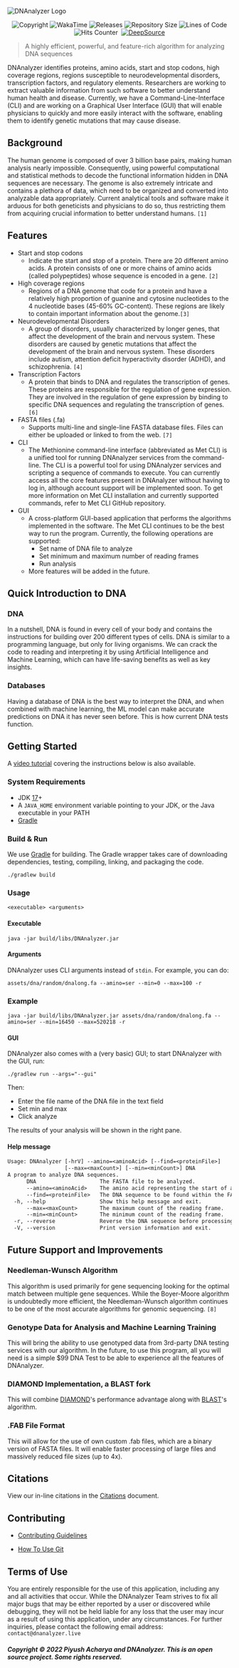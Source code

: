 ![DNAnalyzer Logo](https://user-images.githubusercontent.com/96280466/186224441-46dd2029-b9dc-4b3d-aad8-bfd1e1e62f2e.png)

<p align=center><img src="https://img.shields.io/badge/copyright-2022-blue" alt="Copyright"> <img src="https://wakatime.com/badge/github/Verisimilitude11/DNAnalyzer.svg" alt="WakaTime"> <img src="https://img.shields.io/github/v/release/VERISIMILITUDE11/DNAnalyzer" alt="Releases"> <img src="https://img.shields.io/github/repo-size/Verisimilitude11/DNAnalyzer" alt="Repository Size"> <img src="https://img.shields.io/tokei/lines/github/verisimilitude11/DNAnalyzer" alt="Lines of Code"> <img src="https://hits.dwyl.com/verisimilitude11/DNAnalyzer.svg?style=flat" alt="Hits Counter">  <img src="https://github.com/Verisimilitude11/DNAnalyzer/actions/workflows/gradle.yml/badge.svg" alt=""> <a href="https://deepsource.io/gh/Verisimilitude11/DNAnalyzer/?ref=repository-badge}"><img src="https://deepsource.io/gh/Verisimilitude11/DNAnalyzer.svg/?label=active+issues&amp;show_trend=true&amp;token=9NBX3zsf0IZ3Nii3AApiX1Wa" alt="DeepSource" title="DeepSource"></a></p>

>A highly efficient, powerful, and feature-rich algorithm for analyzing DNA sequences

DNAnalyzer identifies proteins, amino acids, start and stop codons, high coverage regions, regions susceptible to neurodevelopmental disorders, transcription factors, and regulatory elements. Researchers are working to extract valuable information from such software to better understand human health and disease. Currently, we have a Command-Line-Interface (CLI) and are working on a Graphical User Interface (GUI) that will enable physicians to quickly and more easily interact with the software, enabling them to identify genetic mutations that may cause disease.

## Background

The human genome is composed of over 3 billion base pairs, making human analysis nearly impossible. Consequently, using powerful computational and statistical methods to decode the functional information hidden in DNA sequences are necessary. The genome is also extremely intricate and contains a plethora of data, which need to be organized and converted into analyzable data appropriately. Current analytical tools and software make it arduous for both geneticists and physicians to do so, thus restricting them from acquiring crucial information to better understand humans. `[1]`

## Features

* Start and stop codons
  * Indicate the start and stop of a protein. There are 20 different amino acids. A protein consists of one or more chains of amino acids (called polypeptides) whose sequence is encoded in a gene. `[2]`
* High coverage regions
  * Regions of a DNA genome that code for a protein and have a relatively high proportion of guanine and cytosine nucleotides to the 4 nucleotide bases (45-60% GC-content). These regions are likely to contain important information about the genome.`[3]`
* Neurodevelopmental Disorders
  * A group of disorders, usually characterized by longer genes, that affect the development of the brain and nervous
                        system. These disorders are caused by genetic mutations that affect the development of the
                        brain and nervous system. These disorders include autism, attention deficit hyperactivity
                        disorder (ADHD), and schizophrenia. `[4]`
* Transcription Factors
  * A protein that binds to DNA and regulates the transcription of genes. These
                        proteins are responsible for the regulation of gene expression. They are involved in the
                        regulation of gene expression by binding to specific DNA sequences and regulating the
                        transcription of genes. `[6]`
* FASTA files (.fa)
  * Supports multi-line and single-line FASTA database files. Files can either be uploaded or linked to from the web. `[7]`
* CLI
  * The Methionine command-line interface (abbreviated as Met CLI) is a unified tool for running DNAnalyzer services from the command-line. The CLI is a powerful tool for using DNAnalyzer services and scripting a sequence of commands to execute. You can currently access all the core features present in DNAnalyzer without having to log in, although account support will be implemented soon. To get more information on Met CLI installation and currently supported commands, refer to Met CLI GitHub repository.
* GUI
  * A cross-platform GUI-based application that performs the algorithms implemented in the software. The Met CLI continues to be the best way to run the program. Currently, the following operations are supported:
    * Set name of DNA file to analyze
    * Set minimum and maximum number of reading frames
    * Run analysis
  * More features will be added in the future.

## Quick Introduction to DNA

### DNA

In a nutshell, DNA is found in every cell of your body and contains the instructions for building over 200 different types of cells. DNA is similar to a programming language, but only for living organisms. We can crack the code to reading and interpreting it by using Artificial Intelligence and Machine Learning, which can have life-saving benefits as well as key insights.

### Databases

Having a database of DNA is the best way to interpret the DNA, and when combined with machine learning, the ML model can make accurate predictions on DNA it has never seen before. This is how current DNA tests function.

## Getting Started

A [video tutorial](https://youtu.be/dOwkInn6eDw) covering the instructions below is also available.

### System Requirements

* JDK [17](https://www.oracle.com/java/technologies/downloads/#jdk17-windows)+
* A `JAVA_HOME` environment variable pointing to your JDK, or the Java executable in your PATH
* [Gradle](https://gradle.org/install/)

### Build & Run

We use [Gradle](https://gradle.org) for building. The Gradle wrapper takes care of downloading dependencies, testing, compiling, linking, and packaging the code.

```pwsh
./gradlew build
```

### Usage

```pwsh
<executable> <arguments>
```

#### Executable

```pwsh
java -jar build/libs/DNAnalyzer.jar
```

#### Arguments

DNAnalyzer uses CLI arguments instead of `stdin`. For example, you can do:

```pwsh
assets/dna/random/dnalong.fa --amino=ser --min=0 --max=100 -r
```

### Example

```pwsh
java -jar build/libs/DNAnalyzer.jar assets/dna/random/dnalong.fa --amino=ser --min=16450 --max=520218 -r
```
#### GUI

DNAnalyzer also comes with a (very basic) GUI; to start DNAnalyzer with the GUI, run:

```pwsh
./gradlew run --args="--gui"
```

Then:

* Enter the file name of the DNA file in the text field
* Set min and max
* Click analyze

The results of your analysis will be shown in the right pane.

#### Help message

```txt
Usage: DNAnalyzer [-hrV] --amino=<aminoAcid> [--find=<proteinFile>]
                  [--max=<maxCount>] [--min=<minCount>] DNA
A program to analyze DNA sequences.
      DNA                    The FASTA file to be analyzed.
      --amino=<aminoAcid>    The amino acid representing the start of a gene.
      --find=<proteinFile>   The DNA sequence to be found within the FASTA file.
  -h, --help                 Show this help message and exit.
      --max=<maxCount>       The maximum count of the reading frame.
      --min=<minCount>       The minimum count of the reading frame.
  -r, --reverse              Reverse the DNA sequence before processing.
  -V, --version              Print version information and exit.
```

## Future Support and Improvements

### Needleman-Wunsch Algorithm

This algorithm is used primarily for gene sequencing looking for the optimal match between multiple gene sequences. While the Boyer-Moore algorithm is undoubtedly more efficient, the Needleman-Wunsch algorithm continues to be one of the most accurate algorithms for genomic sequencing. `[8]`

### Genotype Data for Analysis and Machine Learning Training

This will bring the ability to use genotyped data from 3rd-party DNA testing services with our algorithm. In the future, to use this program, all you will need is a simple $99 DNA Test to be able to experience all the features of DNAnalyzer.

### DIAMOND Implementation, a BLAST fork

This will combine [DIAMOND](https://github.com/bbuchfink/diamond)'s performance advantage along with [BLAST](https://blast.ncbi.nlm.nih.gov/Blast.cgi")'s algorithm.

### .FAB File Format

This will allow for the use of own custom .fab files, which are a binary version of FASTA files. It will enable faster processing of large files and massively reduced file sizes (up to 4x).

## Citations

View our in-line citations in the [Citations](docs/citations.md) document.

## Contributing

* [Contributing Guidelines](https://github.com/Verisimilitude11/DNAnalyzer/blob/main/docs/Contribution%20Guideline/Contribution_Guideline.md)

* [How To Use Git](https://github.com/Verisimilitude11/DNAnalyzer/blob/main/docs/contributing/CONTRIBUTING.md)

## Terms of Use

You are entirely responsible for the use of this application, including any and all activities that occur. While the DNAnalyzer Team strives to fix all major bugs that may be either reported by a user or discovered while debugging, they will not be held liable for any loss that the user may incur as a result of using this application, under any circumstances. For further inquiries, please contact the following email address: `contact@dnanalyzer.live`

##### Copyright © 2022 Piyush Acharya and DNAnalyzer. This is an open source project. Some rights reserved.
